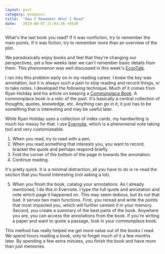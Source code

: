 ```yaml
---
layout: post
category: bookpost
title:  "How I Remember What I Read"
date:   2019-08-07 21:03:36 +0530
---
```


What's the last book you read? If it was nonfiction, try to remember the main points. If it was fiction, try to remember more than an overview of the plot.

We paradoxically enjoy books and feel that they're changing our perspectives, yet a few weeks later we can't remember basic details from them. This phenomenon was well discussed in this week's [EconTalk](http://www.econtalk.org/andy-matuschak-on-books-and-learning/).

I ran into this problem early on in my reading career. I knew the key was annotation, but it is always such a pain to stop reading and record things, or to take notes. I developed the following technique. Much of it comes from Ryan Holiday and his article on keeping a [Commonplace Book](https://ryanholiday.net/how-and-why-to-keep-a-commonplace-book/). A commonplace book is a relic of the past. It's basically a central collection of thoughts, quotes, knowledge, etc. Anything can go in it; it just has to be something that is interesting and may be useful later.

While Ryan Holiday uses a collection of index cards, my handwriting is much too messy for that. I use [Evernote](http://www.evernote.com), which is a phenomenal note taking tool and very customizeable. 

1. When you read, try to read with a pen. 
2. When you read something that interests you, you want to record, bracket the quote and perhaps respond briefly. 
3. Fold the corner of the bottom of the page in towards the annotation.
4. Continue reading. 

It's pretty quick. It is a minimal distraction; all you have to do is re-read the section that you found interesting (not asking a lot).

5. When you finish the book, catalog your annotations. As I already mentioned, I do this in Evernote. I type the full quote and annotation and note which page it happened on. This may seem tedious, but its not that bad. It serves two main functions. First, you reread and write the points that most impacted you, which will further cement it in your memory. Second, you create a summary of the best parts of the book. Anywhere you are, you can access the annotations from the book. If you're writing a paper and want to quote a passage, look in your commonplace book. 

This method has really helped me get more value out of the books I read. We spend hours reading a book, only to forget much of it a few months later. By spending a few extra minutes, you finish the book and have more than just memories. 
